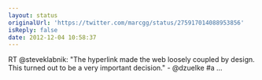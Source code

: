 ```yaml
---
layout: status
originalUrl: 'https://twitter.com/marcgg/status/275917014088953856'
isReply: false
date: 2012-12-04 10:58:37
---
```


RT @steveklabnik: "The hyperlink made the web loosely coupled by design. This turned out to be a very important decision." - @dzuelke #a ...
